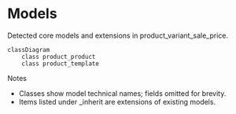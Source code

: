 # Models

Detected core models and extensions in product_variant_sale_price.

```mermaid
classDiagram
    class product_product
    class product_template
```

Notes
- Classes show model technical names; fields omitted for brevity.
- Items listed under _inherit are extensions of existing models.
